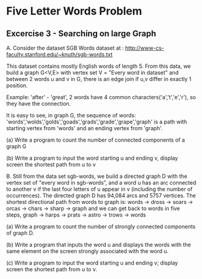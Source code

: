 # Five Letter Words Problem
## Excercise 3 - Searching on large Graph

A. Consider the dataset SGB Words dataset at :
http://www-cs-faculty.stanford.edu/~knuth/sgb-words.txt

This dataset contains mostly English words of length 5. From this data, we build a graph G<V,E> with vertex set V = "Every word in dataset" and between 2 words u and v in G, there is an edge join if u,v differ in exactly 1 position. 

Example: 'after' - 'great', 2 words have 4 common characters('a','t','e','r'), so they have the connection.

It is easy to see, in graph G, the sequence of words: 'words','wolds','golds','goads','grads','grade','grape','graph' is a path with starting vertex from 'words' and an ending vertex from 'graph'.

(a) Write a program to count the number of connected components of a graph G

(b) Write a program to input the word starting u and ending v, display screen the shortest path from u to v

B. Still from the data set sgb-words, we build a directed graph D with the vertex set of "every word in sgb-words”, and a word u has an arc connected to another v if the last four letters of u appear in v (including the number of occurrences). The directed graph D has 94,084 arcs and 5757 vertices. The shortest directional path from words to graph is:
 words → dross → soars → orcas → chars → sharp → graph and we can get back to words in five steps, graph → harps → prats → astro → trows → words

(a) Write a program to count the number of strongly connected components of graph D.

(b) Write a program that inputs the word u and displays the words with the same element on the screen strongly associated with the word u.

(c) Write a program to input the word starting u and ending v; display screen the shortest path from u to v.
